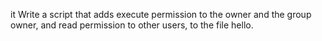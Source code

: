 it Write a script that adds execute permission to the owner and the group owner, and read permission to other users, to the file hello.
